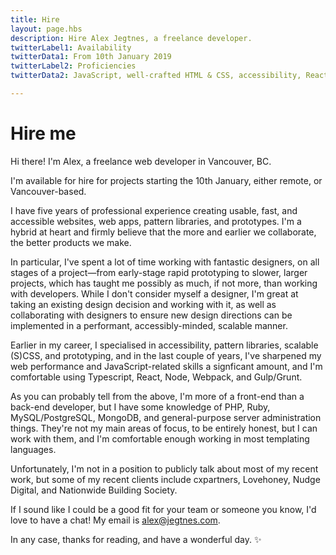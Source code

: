 ```yaml
---
title: Hire
layout: page.hbs
description: Hire Alex Jegtnes, a freelance developer.
twitterLabel1: Availability
twitterData1: From 10th January 2019
twitterLabel2: Proficiencies
twitterData2: JavaScript, well-crafted HTML & CSS, accessibility, React, web performance

---
```


# Hire me

Hi there! I'm Alex, a freelance web developer in Vancouver, BC.

I'm available for hire for projects starting the 10th January, either remote, or Vancouver-based.

I have five years of professional experience creating usable, fast, and accessible websites, web apps, pattern libraries, and prototypes. I'm a hybrid at heart and firmly believe that the more and earlier we collaborate, the better products we make.

In particular, I've spent a lot of time working with fantastic designers, on all stages of a project—from early-stage rapid prototyping to slower, larger projects, which has taught me possibly as much, if not more, than working with developers. While I don't consider myself a designer, I'm great at taking an existing design decision and working with it, as well as collaborating with designers to ensure new design directions can be implemented in a performant, accessibly-minded, scalable manner.

Earlier in my career, I specialised in accessibility, pattern libraries, scalable (S)CSS, and prototyping, and in the last couple of years, I've sharpened my web performance and JavaScript-related skills a signficant amount, and I'm comfortable using Typescript, React, Node, Webpack, and Gulp/Grunt.

As you can probably tell from the above, I'm more of a front-end than a back-end developer, but I have some knowledge of PHP, Ruby, MySQL/PostgreSQL, MongoDB, and general-purpose server administration things. They're not my main areas of focus, to be entirely honest, but I can work with them, and I'm comfortable enough working in most templating languages.

Unfortunately, I'm not in a position to publicly talk about most of my recent work, but some of my recent clients include cxpartners, Lovehoney, Nudge Digital, and Nationwide Building Society.

If I sound like I could be a good fit for your team or someone you know, I'd love to have a chat! My email is alex@jegtnes.com.

In any case, thanks for reading, and have a wonderful day. ✨